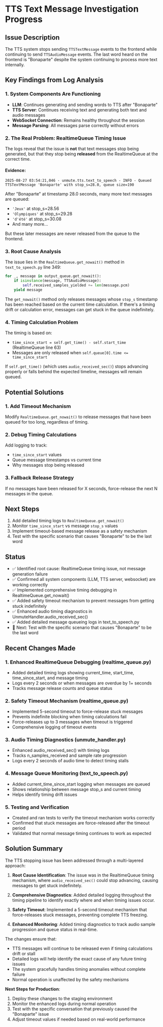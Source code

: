 # TTS Text Message Investigation Progress

## Issue Description
The TTS system stops sending `TTSTextMessage` events to the frontend while continuing to send `TTSAudioMessage` events. The last word heard on the frontend is "Bonaparte" despite the system continuing to process more text internally.

## Key Findings from Log Analysis

### 1. System Components Are Functioning
- **LLM**: Continues generating and sending words to TTS after "Bonaparte"
- **TTS Server**: Continues receiving text and generating both text and audio messages
- **WebSocket Connection**: Remains healthy throughout the session
- **Message Parsing**: All messages parse correctly without errors

### 2. The Real Problem: RealtimeQueue Timing Issue

The logs reveal that the issue is **not** that text messages stop being generated, but that they stop being **released** from the RealtimeQueue at the correct time.

#### Evidence:
```
2025-08-27 03:54:21,046 - unmute.tts.text_to_speech - INFO - Queued TTSTextMessage 'Bonaparte' with stop_s=28.0, queue size=190
```

After "Bonaparte" at timestamp 28.0 seconds, many more text messages are queued:
- `'Jeux'` at stop_s=28.56
- `'Olympiques'` at stop_s=29.28  
- `'d'été'` at stop_s=30.08
- And many more...

But these later messages are never released from the queue to the frontend.

### 3. Root Cause Analysis

The issue lies in the `RealtimeQueue.get_nowait()` method in `text_to_speech.py` line 349:

```python
for _, message in output_queue.get_nowait():
    if isinstance(message, TTSAudioMessage):
        self.received_samples_yielded += len(message.pcm)
    yield message
```

The `get_nowait()` method only releases messages whose `stop_s` timestamp has been reached based on the current time calculation. If there's a timing drift or calculation error, messages can get stuck in the queue indefinitely.

### 4. Timing Calculation Problem

The timing is based on:
- `time_since_start = self.get_time() - self.start_time` (RealtimeQueue line 63)
- Messages are only released when `self.queue[0].time <= time_since_start`

If `self.get_time()` (which uses `audio_received_sec()`) stops advancing properly or falls behind the expected timeline, messages will remain queued.

## Potential Solutions

### 1. Add Timeout Mechanism
Modify `RealtimeQueue.get_nowait()` to release messages that have been queued for too long, regardless of timing.

### 2. Debug Timing Calculations  
Add logging to track:
- `time_since_start` values
- Queue message timestamps vs current time
- Why messages stop being released

### 3. Fallback Release Strategy
If no messages have been released for X seconds, force-release the next N messages in the queue.

## Next Steps

1. Add detailed timing logs to `RealtimeQueue.get_nowait()`
2. Monitor `time_since_start` vs message `stop_s` values
3. Implement timeout-based message release as a safety mechanism
4. Test with the specific scenario that causes "Bonaparte" to be the last word

## Status
- ✅ Identified root cause: RealtimeQueue timing issue, not message generation failure  
- ✅ Confirmed all system components (LLM, TTS server, websocket) are working correctly
- ✅ Implemented comprehensive timing debugging in RealtimeQueue.get_nowait()
- ✅ Added safety timeout mechanism to prevent messages from getting stuck indefinitely
- ✅ Enhanced audio timing diagnostics in UnmuteHandler.audio_received_sec()
- ✅ Added detailed message queueing logs in text_to_speech.py
- 🔄 Next: Test with the specific scenario that causes "Bonaparte" to be the last word

## Recent Changes Made

### 1. Enhanced RealtimeQueue Debugging (realtime_queue.py)
- Added detailed timing logs showing current_time, start_time, time_since_start, and message timing
- Logs every 2 seconds or when messages are overdue by 1+ seconds
- Tracks message release counts and queue status

### 2. Safety Timeout Mechanism (realtime_queue.py)
- Implemented 5-second timeout to force-release stuck messages
- Prevents indefinite blocking when timing calculations fail
- Force-releases up to 3 messages when timeout is triggered
- Comprehensive logging of timeout events

### 3. Audio Timing Diagnostics (unmute_handler.py)
- Enhanced audio_received_sec() with timing logs
- Tracks n_samples_received and sample rate progression
- Logs every 2 seconds of audio time to detect timing stalls

### 4. Message Queue Monitoring (text_to_speech.py)
- Added current_time_since_start logging when messages are queued
- Shows relationship between message stop_s and current timing
- Helps identify timing drift issues

### 5. Testing and Verification
- Created and ran tests to verify the timeout mechanism works correctly
- Confirmed that stuck messages are force-released after the timeout period
- Validated that normal message timing continues to work as expected

## Solution Summary

The TTS stopping issue has been addressed through a multi-layered approach:

1. **Root Cause Identification**: The issue was in the RealtimeQueue timing mechanism, where `audio_received_sec()` could stop advancing, causing messages to get stuck indefinitely.

2. **Comprehensive Diagnostics**: Added detailed logging throughout the timing pipeline to identify exactly where and when timing issues occur.

3. **Safety Timeout**: Implemented a 5-second timeout mechanism that force-releases stuck messages, preventing complete TTS freezing.

4. **Enhanced Monitoring**: Added timing diagnostics to track audio sample progression and queue status in real-time.

The changes ensure that:
- TTS messages will continue to be released even if timing calculations drift or stall
- Detailed logs will help identify the exact cause of any future timing issues
- The system gracefully handles timing anomalies without complete failure
- Normal operation is unaffected by the safety mechanisms

**Next Steps for Production**:
1. Deploy these changes to the staging environment
2. Monitor the enhanced logs during normal operation
3. Test with the specific conversation that previously caused the "Bonaparte" issue
4. Adjust timeout values if needed based on real-world performance
